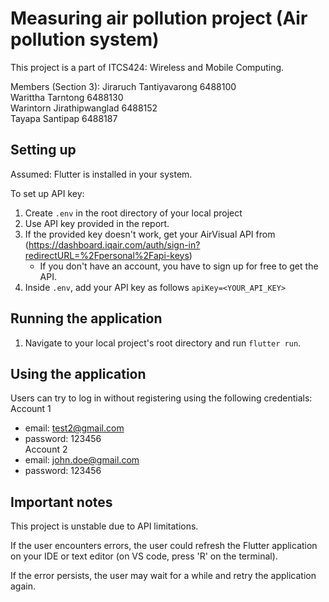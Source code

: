# Measuring air pollution project (Air pollution system)

This project is a part of ITCS424: Wireless and Mobile Computing.

Members (Section 3):
Jiraruch Tantiyavarong 6488100  
Warittha Tarntong 6488130  
Warintorn Jirathipwanglad 6488152  
Tayapa Santipap 6488187  

## Setting up

Assumed: Flutter is installed in your system.

To set up API key:
1. Create `.env` in the root directory of your local project
2. Use API key provided in the report. 
3. If the provided key doesn't work, get your AirVisual API from (https://dashboard.iqair.com/auth/sign-in?redirectURL=%2Fpersonal%2Fapi-keys)
    - If you don't have an account, you have to sign up for free to get the API.
4. Inside `.env`, add your API key as follows `apiKey=<YOUR_API_KEY>`

## Running the application
1. Navigate to your local project's root directory and run `flutter run`.

## Using the application

Users can try to log in without registering using the following credentials:  
Account 1  
- email: test2@gmail.com  
- password: 123456  
Account 2  
- email: john.doe@gmail.com  
- password: 123456  

## Important notes

This project is unstable due to API limitations. 

If the user encounters errors, the user could refresh the Flutter application on your IDE or text editor (on VS code, press 'R' on the terminal).

If the error persists, the user may wait for a while and retry the application again.